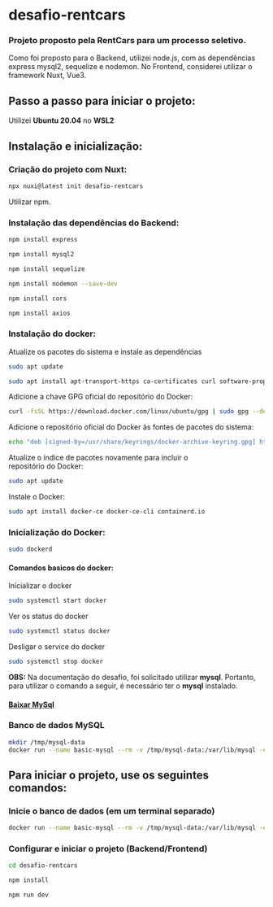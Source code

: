 # desafio-rentcars

### Projeto proposto pela RentCars para um processo seletivo.

Como foi proposto para o Backend, utilizei node.js, com as dependências express mysql2, sequelize e nodemon.
No Frontend, considerei utilizar o framework Nuxt, Vue3.

## Passo a passo para iniciar o projeto:

Utilizei **Ubuntu 20.04** no **WSL2**

## Instalação e inicialização:

### Criação do projeto com Nuxt:

```bash
npx nuxi@latest init desafio-rentcars
```

Utilizar npm.

### Instalação das dependências do Backend:

```bash
npm install express
```

```bash
npm install mysql2
```

```bash
npm install sequelize
```

```bash
npm install nodemon --save-dev
```

```bash
npm install cors
```

```bash
npm install axios
```

### Instalação do docker:

Atualize os pacotes do sistema e instale as dependências

```bash
sudo apt update
```

```bash
sudo apt install apt-transport-https ca-certificates curl software-properties-common
```

Adicione a chave GPG oficial do repositório do Docker:

```bash
curl -fsSL https://download.docker.com/linux/ubuntu/gpg | sudo gpg --dearmor -o /usr/share/keyrings/docker-archive-keyring.gpg
```

Adicione o repositório oficial do Docker às fontes de pacotes do sistema:

```bash
echo "deb [signed-by=/usr/share/keyrings/docker-archive-keyring.gpg] https://download.docker.com/linux/ubuntu $(lsb_release -cs) stable" | sudo tee /etc/apt/sources.list.d/docker.list > /dev/null
```

Atualize o índice de pacotes novamente para incluir o repositório do Docker:

```bash
sudo apt update
```

Instale o Docker:

```bash
sudo apt install docker-ce docker-ce-cli containerd.io
```

### Inicialização do Docker:

```bash
sudo dockerd
```
#### Comandos basicos do docker:

Inicializar o docker
```bash
sudo systemctl start docker
```
Ver os status do docker
```bash
sudo systemctl status docker
```
Desligar o service do docker
```bash
sudo systemctl stop docker
```


**OBS:** Na documentação do desafio, foi solicitado utilizar **mysql**. Portanto, para utilizar o comando a seguir, é necessário ter o **mysql** instalado.


#### [Baixar MySql]( https://dev.mysql.com/downloads/installer/ )


### Banco de dados MySQL
```bash
mkdir /tmp/mysql-data
docker run --name basic-mysql --rm -v /tmp/mysql-data:/var/lib/mysql -e MYSQL_ROOT_PASSWORD=ANSKk08aPEDbFjDO -e MYSQL_DATABASE=testing -p 3307:3306 -it mysql:8.0
```

## Para iniciar o projeto, use os seguintes comandos:

### Inicie o banco de dados (em um terminal separado)

```bash
docker run --name basic-mysql --rm -v /tmp/mysql-data:/var/lib/mysql -e MYSQL_ROOT_PASSWORD=ANSKk08aPEDbFjDO -e MYSQL_DATABASE=testing -p 3307:3306 -it mysql:8.0
```

### Configurar e iniciar o projeto (Backend/Frontend)
```bash
cd desafio-rentcars
```

```bash
npm install 
```

```bash
npm run dev
```